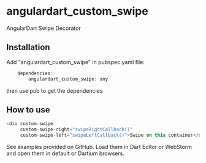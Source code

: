 # angulardart_custom_swipe

AngularDart Swipe Decorator

Installation
-------------------------------

Add "angulardart_custom_swipe" in pubspec.yaml file:

```dart
    dependencies:
        angulardart_custom_swipe: any
```

then use pub to get the dependencies

How to use
--------------------------------

```dart
<div custom-swipe
     custom-swipe-right="swipeRightCallback()"
     custom-swipe-left="swipeLeftCallback()">Swipe on this container</div>
```

See examples provided on GitHub. Load them in Dart Editor or WebStorm and open them in default or Dartium browsers.